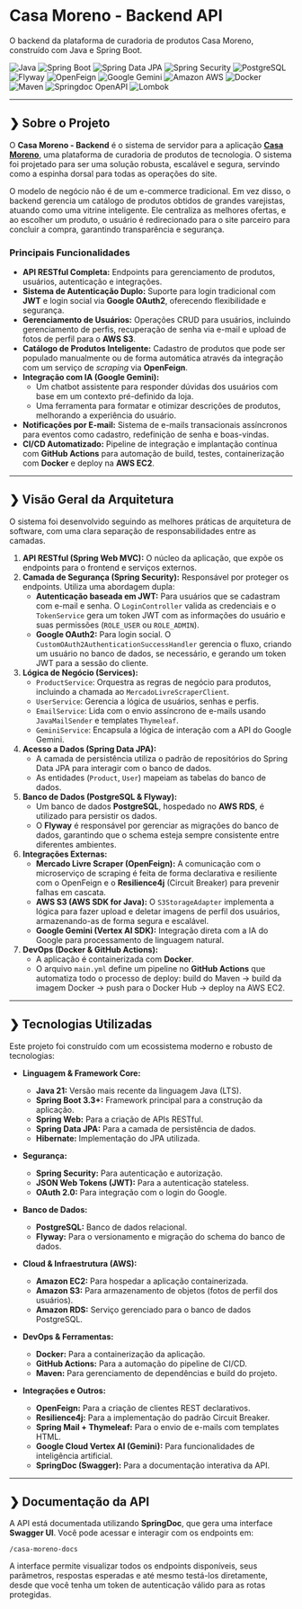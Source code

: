 # **Casa Moreno - Backend API**

O backend da plataforma de curadoria de produtos Casa Moreno, construído com Java e Spring Boot.

![Java](https://img.shields.io/badge/Java-21-blue)
![Spring Boot](https://img.shields.io/badge/Spring%20Boot-3.3+-brightgreen)
![Spring Data JPA](https://img.shields.io/badge/Spring%20Data%20JPA-%E2%9C%94-brightgreen)
![Spring Security](https://img.shields.io/badge/Spring%20Security-%E2%9C%94-brightgreen)
![PostgreSQL](https://img.shields.io/badge/PostgreSQL-14.5-blue)
![Flyway](https://img.shields.io/badge/Flyway-%E2%9C%94-orange)
![OpenFeign](https://img.shields.io/badge/OpenFeign-%E2%9C%94-green)
![Google Gemini](https://img.shields.io/badge/Google%20Gemini-%E2%9C%94-blue)
![Amazon AWS](https://img.shields.io/badge/Amazon%20AWS-%23232F3E.svg?logo=amazon-aws&logoColor=white)
![Docker](https://img.shields.io/badge/Docker-%E2%9C%94-blue)
![Maven](https://img.shields.io/badge/Maven-%E2%9C%94-red)
![Springdoc OpenAPI](https://img.shields.io/badge/Springdoc%20OpenAPI-2.5.0-blue)
![Lombok](https://img.shields.io/badge/Lombok-%E2%9C%94-purple)

-----

## ❯ Sobre o Projeto

O **Casa Moreno - Backend** é o sistema de servidor para a aplicação **[Casa Moreno](https://www.casa-moreno.com)**, uma plataforma de curadoria de produtos de tecnologia. O sistema foi projetado para ser uma solução robusta, escalável e segura, servindo como a espinha dorsal para todas as operações do site.

O modelo de negócio não é de um e-commerce tradicional. Em vez disso, o backend gerencia um catálogo de produtos obtidos de grandes varejistas, atuando como uma vitrine inteligente. Ele centraliza as melhores ofertas, e ao escolher um produto, o usuário é redirecionado para o site parceiro para concluir a compra, garantindo transparência e segurança.

### Principais Funcionalidades

- **API RESTful Completa:** Endpoints para gerenciamento de produtos, usuários, autenticação e integrações.
- **Sistema de Autenticação Duplo:** Suporte para login tradicional com **JWT** e login social via **Google OAuth2**, oferecendo flexibilidade e segurança.
- **Gerenciamento de Usuários:** Operações CRUD para usuários, incluindo gerenciamento de perfis, recuperação de senha via e-mail e upload de fotos de perfil para o **AWS S3**.
- **Catálogo de Produtos Inteligente:** Cadastro de produtos que pode ser populado manualmente ou de forma automática através da integração com um serviço de *scraping* via **OpenFeign**.
- **Integração com IA (Google Gemini):**
    - Um chatbot assistente para responder dúvidas dos usuários com base em um contexto pré-definido da loja.
    - Uma ferramenta para formatar e otimizar descrições de produtos, melhorando a experiência do usuário.
- **Notificações por E-mail:** Sistema de e-mails transacionais assíncronos para eventos como cadastro, redefinição de senha e boas-vindas.
- **CI/CD Automatizado:** Pipeline de integração e implantação contínua com **GitHub Actions** para automação de build, testes, containerização com **Docker** e deploy na **AWS EC2**.

-----

## ❯ Visão Geral da Arquitetura

O sistema foi desenvolvido seguindo as melhores práticas de arquitetura de software, com uma clara separação de responsabilidades entre as camadas.

1.  **API RESTful (Spring Web MVC):** O núcleo da aplicação, que expõe os endpoints para o frontend e serviços externos.
2.  **Camada de Segurança (Spring Security):** Responsável por proteger os endpoints. Utiliza uma abordagem dupla:
    - **Autenticação baseada em JWT:** Para usuários que se cadastram com e-mail e senha. O `LoginController` valida as credenciais e o `TokenService` gera um token JWT com as informações do usuário e suas permissões (`ROLE_USER` ou `ROLE_ADMIN`).
    - **Google OAuth2:** Para login social. O `CustomOAuth2AuthenticationSuccessHandler` gerencia o fluxo, criando um usuário no banco de dados, se necessário, e gerando um token JWT para a sessão do cliente.
3.  **Lógica de Negócio (Services):**
    - `ProductService`: Orquestra as regras de negócio para produtos, incluindo a chamada ao `MercadoLivreScraperClient`.
    - `UserService`: Gerencia a lógica de usuários, senhas e perfis.
    - `EmailService`: Lida com o envio assíncrono de e-mails usando `JavaMailSender` e templates `Thymeleaf`.
    - `GeminiService`: Encapsula a lógica de interação com a API do Google Gemini.
4.  **Acesso a Dados (Spring Data JPA):**
    - A camada de persistência utiliza o padrão de repositórios do Spring Data JPA para interagir com o banco de dados.
    - As entidades (`Product`, `User`) mapeiam as tabelas do banco de dados.
5.  **Banco de Dados (PostgreSQL & Flyway):**
    - Um banco de dados **PostgreSQL**, hospedado no **AWS RDS**, é utilizado para persistir os dados.
    - O **Flyway** é responsável por gerenciar as migrações do banco de dados, garantindo que o schema esteja sempre consistente entre diferentes ambientes.
6.  **Integrações Externas:**
    - **Mercado Livre Scraper (OpenFeign):** A comunicação com o microserviço de scraping é feita de forma declarativa e resiliente com o OpenFeign e o **Resilience4j** (Circuit Breaker) para prevenir falhas em cascata.
    - **AWS S3 (AWS SDK for Java):** O `S3StorageAdapter` implementa a lógica para fazer upload e deletar imagens de perfil dos usuários, armazenando-as de forma segura e escalável.
    - **Google Gemini (Vertex AI SDK):** Integração direta com a IA do Google para processamento de linguagem natural.
7.  **DevOps (Docker & GitHub Actions):**
    - A aplicação é containerizada com **Docker**.
    - O arquivo `main.yml` define um pipeline no **GitHub Actions** que automatiza todo o processo de deploy: build do Maven -\> build da imagem Docker -\> push para o Docker Hub -\> deploy na AWS EC2.

-----

## ❯ Tecnologias Utilizadas

Este projeto foi construído com um ecossistema moderno e robusto de tecnologias:

- **Linguagem & Framework Core:**

    - **Java 21:** Versão mais recente da linguagem Java (LTS).
    - **Spring Boot 3.3+:** Framework principal para a construção da aplicação.
    - **Spring Web:** Para a criação de APIs RESTful.
    - **Spring Data JPA:** Para a camada de persistência de dados.
    - **Hibernate:** Implementação do JPA utilizada.

- **Segurança:**

    - **Spring Security:** Para autenticação e autorização.
    - **JSON Web Tokens (JWT):** Para a autenticação stateless.
    - **OAuth 2.0:** Para integração com o login do Google.

- **Banco de Dados:**

    - **PostgreSQL:** Banco de dados relacional.
    - **Flyway:** Para o versionamento e migração do schema do banco de dados.

- **Cloud & Infraestrutura (AWS):**

    - **Amazon EC2:** Para hospedar a aplicação containerizada.
    - **Amazon S3:** Para armazenamento de objetos (fotos de perfil dos usuários).
    - **Amazon RDS:** Serviço gerenciado para o banco de dados PostgreSQL.

- **DevOps & Ferramentas:**

    - **Docker:** Para a containerização da aplicação.
    - **GitHub Actions:** Para a automação do pipeline de CI/CD.
    - **Maven:** Para gerenciamento de dependências e build do projeto.

- **Integrações e Outros:**

    - **OpenFeign:** Para a criação de clientes REST declarativos.
    - **Resilience4j:** Para a implementação do padrão Circuit Breaker.
    - **Spring Mail + Thymeleaf:** Para o envio de e-mails com templates HTML.
    - **Google Cloud Vertex AI (Gemini):** Para funcionalidades de inteligência artificial.
    - **SpringDoc (Swagger):** Para a documentação interativa da API.

-----

## ❯ Documentação da API

A API está documentada utilizando **SpringDoc**, que gera uma interface **Swagger UI**. Você pode acessar e interagir com os endpoints em:

```
/casa-moreno-docs
```
 
A interface permite visualizar todos os endpoints disponíveis, seus parâmetros, respostas esperadas e até mesmo testá-los diretamente, desde que você tenha um token de autenticação válido para as rotas protegidas.